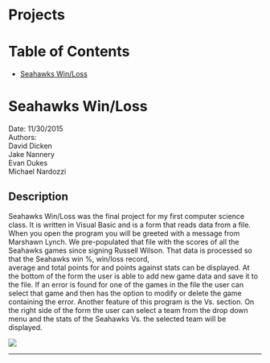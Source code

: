 # Projects

# Table of Contents
* [Seahawks Win/Loss](#Seahawks-Win/Loss)

# Seahawks Win/Loss
Date: 11/30/2015  
Authors:   
David Dicken  
Jake Nannery  
Evan Dukes  
Michael Nardozzi  

## Description
Seahawks Win/Loss was the final project for my first computer science class. It is written in Visual Basic and is a form that reads data from a file.  
When you open the program you will be greeted with a message from Marshawn Lynch.
We pre-populated that file with the scores of all the Seahawks games since signing Russell Wilson. That data is processed so that the Seahawks win %, win/loss record,  
average and total points for and points against stats can be displayed.
At the bottom of the form the user is able to add new game data and save it to the file. If an error is found for one of the games in the file the user can select that game and then has the option to modify or delete the game containing the error.
Another feature of this program is the Vs. section. On the right side of the form the user can select a team from the drop down menu and the stats of the Seahawks Vs. the selected team will be displayed.


 ![](../Assets/SeahawksWinloss.PNG)  
 ____________
 
